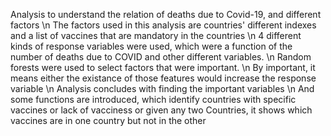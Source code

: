 Analysis to understand the relation of deaths due to Covid-19, and different factors \n
The factors used in this analysis are countries' different indexes and a list of vaccines that are mandatory in the countries \n
4 different kinds of response variables were used, which were a function of the number of deaths due to COVID and other different variables. \n
Random forests were used to select factors that were important. \n
By important, it means either the existance of those features would increase the response variable \n
Analysis concludes with finding the important variables \n
And some functions are introduced, which identify countries with specific vaccines or lack of vacciness or 
given any two Countries, it shows which vaccines are in one country but not in the other
